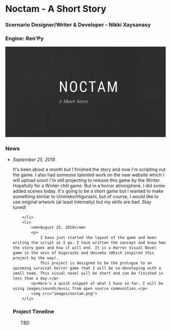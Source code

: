 <h1>Noctam - A Short Story</h1>
<h3>Scernario Designer/Writer &amp; Developer - Nikki Xaysanasy</h3>
<h3>Engine: Ren'Py</h3>
<img src="images/wallpaper.png">

<p>
    <h3>News</h3>
    <ul>
            <li>
            <em>September 25, 2018</em>
            <p>
                It's been about a month but I finished the story and now I'm scripting out the game. I also had someone talented work on the new website which I will upload soon! I'm still projecting to release this game by the Winter. Hopefully for a Winter chill game. But in a horror atmosphere. I did some added scenes today. It's going to be a short game but I wanted to make something similar to Umineko/Higurashi, but of course, I would like to use original artwork (at least internally) but my skills are bad. Stay tuned!</p>

        </li>
        <li>
            <em>August 25, 2018</em>
            <p>
                I have just started the layout of the game and been writing the script as I go. I have written the concept and know how the story goes and how it will end. It is a Horror Visual Novel game in the vein of Higurashi and Umineko (Which inspired this project by the way).
                This project is designed to be the prologue to an upcoming survival horror game that I will be co-developing with a small team. This visual novel will be short and can be finished in less than a day.</p>
            <p>Here's a quick snippet of what I have so far. I will be using images/sounds/music from open source communities.</p>
            <img src="images/noctam.png">
        </li>

</p>

<h3>Project Timeline</h3>
<ul>
<p>TBD</p>
</ul>